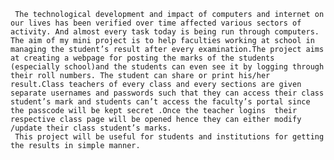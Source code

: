      The technological development and impact of computers and internet on our lives has been verified over time affected various sectors of activity. And almost every task today is being run through computers. The aim of my mini project is to help faculties working at school in managing the student’s result after every examination.The project aims at creating a webpage for posting the marks of the students (especially school)and the students can even see it by logging through their roll numbers. The student can share or print his/her result.Class teachers of every class and every sections are given separate usernames and passwords such that they can access their class student’s mark and students can’t access the faculty’s portal since the passcode will be kept secret .Once the teacher logins  their respective class page will be opened hence they can either modify /update their class student’s marks.
     This project will be useful for students and institutions for getting the results in simple manner.
